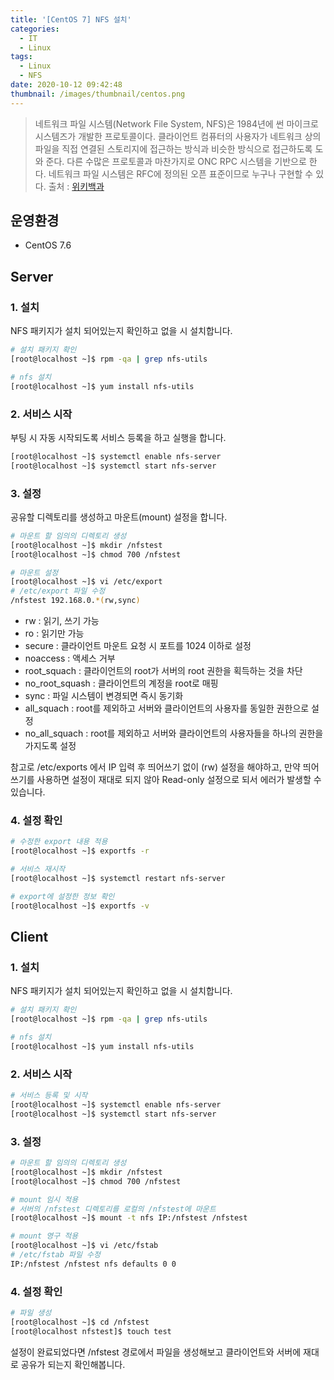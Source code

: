 ```yaml
---
title: '[CentOS 7] NFS 설치'
categories:
  - IT
  - Linux
tags:
  - Linux
  - NFS
date: 2020-10-12 09:42:48
thumbnail: /images/thumbnail/centos.png
---
```


> 네트워크 파일 시스템(Network File System, NFS)은 1984년에 썬 마이크로시스템즈가 개발한 프로토콜이다. 클라이언트 컴퓨터의 사용자가 네트워크 상의 파일을 직접 연결된 스토리지에 접근하는 방식과 비슷한 방식으로 접근하도록 도와 준다. 다른 수많은 프로토콜과 마찬가지로 ONC RPC 시스템을 기반으로 한다. 네트워크 파일 시스템은 RFC에 정의된 오픈 표준이므로 누구나 구현할 수 있다.
> 출처 : [위키백과](https://ko.wikipedia.org/wiki/%EB%84%A4%ED%8A%B8%EC%9B%8C%ED%81%AC_%ED%8C%8C%EC%9D%BC_%EC%8B%9C%EC%8A%A4%ED%85%9C)

## 운영환경

- CentOS 7.6

## Server

### 1. 설치

NFS 패키지가 설치 되어있는지 확인하고 없을 시 설치합니다.

```bash
# 설치 패키지 확인
[root@localhost ~]$ rpm -qa | grep nfs-utils

# nfs 설치
[root@localhost ~]$ yum install nfs-utils
```

### 2. 서비스 시작

부팅 시 자동 시작되도록 서비스 등록을 하고 실행을 합니다.

```bash
[root@localhost ~]$ systemctl enable nfs-server
[root@localhost ~]$ systemctl start nfs-server
```

### 3. 설정

공유할 디렉토리를 생성하고 마운트(mount) 설정을 합니다.

```bash
# 마운트 할 임의의 디렉토리 생성
[root@localhost ~]$ mkdir /nfstest
[root@localhost ~]$ chmod 700 /nfstest

# 마운트 설정
[root@localhost ~]$ vi /etc/export
# /etc/export 파일 수정
/nfstest 192.168.0.*(rw,sync)
```

- rw : 읽기, 쓰기 가능
- ro : 읽기만 가능
- secure : 클라이언트 마운트 요청 시 포트를 1024 이하로 설정
- noaccess : 액세스 거부
- root_squach : 클라이언트의 root가 서버의 root 권한을 획득하는 것을 차단
- no_root_squash : 클라이언트의 계정을 root로 매핑
- sync : 파일 시스템이 변경되면 즉시 동기화
- all_squach : root를 제외하고 서버와 클라이언트의 사용자를 동일한 권한으로 설정
- no_all_squach : root를 제외하고 서버와 클라이언트의 사용자들을 하나의 권한을 가지도록 설정

참고로 /etc/exports 에서 IP 입력 후 띄어쓰기 없이 (rw) 설정을 해야하고, 만약 띄어쓰기를 사용하면 설정이 재대로 되지 않아 Read-only 설정으로 되서 에러가 발생할 수 있습니다.

### 4. 설정 확인

```bash
# 수정한 export 내용 적용
[root@localhost ~]$ exportfs -r

# 서비스 재시작
[root@localhost ~]$ systemctl restart nfs-server

# export에 설정한 정보 확인
[root@localhost ~]$ exportfs -v
```

## Client

### 1. 설치

NFS 패키지가 설치 되어있는지 확인하고 없을 시 설치합니다.

```bash
# 설치 패키지 확인
[root@localhost ~]$ rpm -qa | grep nfs-utils

# nfs 설치
[root@localhost ~]$ yum install nfs-utils
```

### 2. 서비스 시작

```bash
# 서비스 등록 및 시작
[root@localhost ~]$ systemctl enable nfs-server
[root@localhost ~]$ systemctl start nfs-server
```

### 3. 설정

```bash
# 마운트 할 임의의 디렉토리 생성
[root@localhost ~]$ mkdir /nfstest
[root@localhost ~]$ chmod 700 /nfstest

# mount 임시 적용
# 서버의 /nfstest 디렉토리를 로컬의 /nfstest에 마운트
[root@localhost ~]$ mount -t nfs IP:/nfstest /nfstest

# mount 영구 적용
[root@localhost ~]$ vi /etc/fstab
# /etc/fstab 파일 수정
IP:/nfstest /nfstest nfs defaults 0 0
```

### 4. 설정 확인

```bash
# 파일 생성
[root@localhost ~]$ cd /nfstest
[root@localhost nfstest]$ touch test
```

설정이 완료되었다면 /nfstest 경로에서 파일을 생성해보고 클라이언트와 서버에 재대로 공유가 되는지 확인해봅니다.
